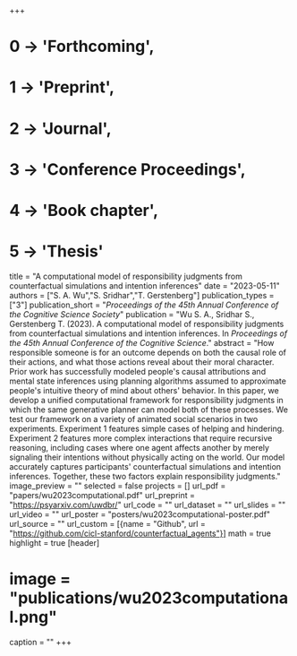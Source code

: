 +++
# 0 -> 'Forthcoming',
# 1 -> 'Preprint',
# 2 -> 'Journal',
# 3 -> 'Conference Proceedings',
# 4 -> 'Book chapter',
# 5 -> 'Thesis'

title = "A computational model of responsibility judgments from counterfactual simulations and intention inferences"
date = "2023-05-11"
authors = ["S. A. Wu","S. Sridhar","T. Gerstenberg"]
publication_types = ["3"]
publication_short = "_Proceedings of the 45th Annual Conference of the Cognitive Science Society_"
publication = "Wu S. A., Sridhar S., Gerstenberg T. (2023). A computational model of responsibility judgments from counterfactual simulations and intention inferences. In _Proceedings of the 45th Annual Conference of the Cognitive Science_."
abstract = "How responsible someone is for an outcome depends on both the causal role of their actions, and what those actions reveal about their moral character. Prior work has successfully modeled people's causal attributions and mental state inferences using planning algorithms assumed to approximate people's intuitive theory of mind about others' behavior. In this paper, we develop a unified computational framework for responsibility judgments in which the same generative planner can model both of these processes. We test our framework on a variety of animated social scenarios in two experiments. Experiment 1 features simple cases of helping and hindering. Experiment 2 features more complex interactions that require recursive reasoning, including cases where one agent affects another by merely signaling their intentions without physically acting on the world. Our model accurately captures participants' counterfactual simulations and intention inferences. Together, these two factors explain responsibility judgments."
image_preview = ""
selected = false
projects = []
url_pdf = "papers/wu2023computational.pdf"
url_preprint = "https://psyarxiv.com/uwdbr/"
url_code = ""
url_dataset = ""
url_slides = ""
url_video = ""
url_poster = "posters/wu2023computational-poster.pdf"
url_source = ""
url_custom = [{name = "Github", url = "https://github.com/cicl-stanford/counterfactual_agents"}]
math = true
highlight = true
[header]
# image = "publications/wu2023computational.png"
caption = ""
+++